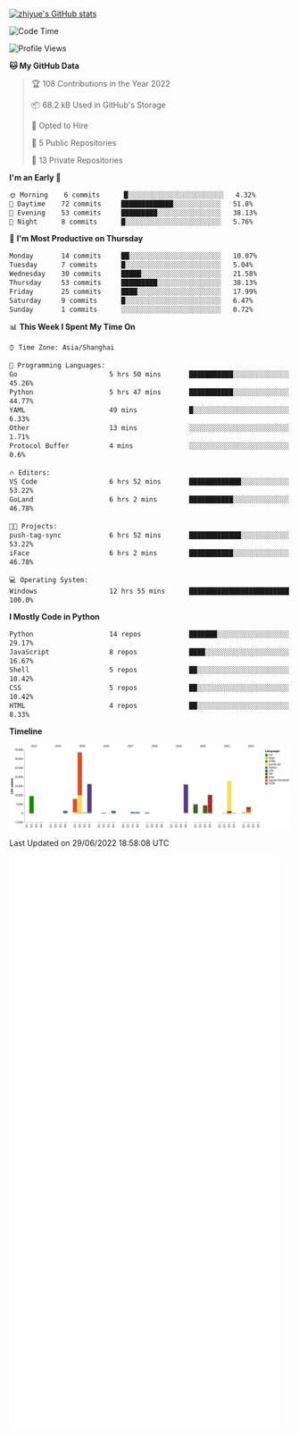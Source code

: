 
[![zhiyue's GitHub stats](https://github-readme-stats.vercel.app/api?username=zhiyue)](https://github.com/anuraghazra/github-readme-stats&&show_icons=true)

<!--START_SECTION:waka-->
![Code Time](http://img.shields.io/badge/Code%20Time-0%20secs-blue)

![Profile Views](http://img.shields.io/badge/Profile%20Views-3-blue)

**🐱 My GitHub Data** 

> 🏆 108 Contributions in the Year 2022
 > 
> 📦 68.2 kB Used in GitHub's Storage 
 > 
> 💼 Opted to Hire
 > 
> 📜 5 Public Repositories 
 > 
> 🔑 13 Private Repositories  
 > 
**I'm an Early 🐤** 

```text
🌞 Morning    6 commits      █░░░░░░░░░░░░░░░░░░░░░░░░   4.32% 
🌆 Daytime    72 commits     █████████████░░░░░░░░░░░░   51.8% 
🌃 Evening    53 commits     █████████░░░░░░░░░░░░░░░░   38.13% 
🌙 Night      8 commits      █░░░░░░░░░░░░░░░░░░░░░░░░   5.76%

```
📅 **I'm Most Productive on Thursday** 

```text
Monday       14 commits     ██░░░░░░░░░░░░░░░░░░░░░░░   10.07% 
Tuesday      7 commits      █░░░░░░░░░░░░░░░░░░░░░░░░   5.04% 
Wednesday    30 commits     █████░░░░░░░░░░░░░░░░░░░░   21.58% 
Thursday     53 commits     █████████░░░░░░░░░░░░░░░░   38.13% 
Friday       25 commits     ████░░░░░░░░░░░░░░░░░░░░░   17.99% 
Saturday     9 commits      █░░░░░░░░░░░░░░░░░░░░░░░░   6.47% 
Sunday       1 commits      ░░░░░░░░░░░░░░░░░░░░░░░░░   0.72%

```


📊 **This Week I Spent My Time On** 

```text
⌚︎ Time Zone: Asia/Shanghai

💬 Programming Languages: 
Go                       5 hrs 50 mins       ███████████░░░░░░░░░░░░░░   45.26% 
Python                   5 hrs 47 mins       ███████████░░░░░░░░░░░░░░   44.77% 
YAML                     49 mins             █░░░░░░░░░░░░░░░░░░░░░░░░   6.33% 
Other                    13 mins             ░░░░░░░░░░░░░░░░░░░░░░░░░   1.71% 
Protocol Buffer          4 mins              ░░░░░░░░░░░░░░░░░░░░░░░░░   0.6%

🔥 Editors: 
VS Code                  6 hrs 52 mins       █████████████░░░░░░░░░░░░   53.22% 
GoLand                   6 hrs 2 mins        ███████████░░░░░░░░░░░░░░   46.78%

🐱‍💻 Projects: 
push-tag-sync            6 hrs 52 mins       █████████████░░░░░░░░░░░░   53.22% 
iFace                    6 hrs 2 mins        ███████████░░░░░░░░░░░░░░   46.78%

💻 Operating System: 
Windows                  12 hrs 55 mins      █████████████████████████   100.0%

```

**I Mostly Code in Python** 

```text
Python                   14 repos            ███████░░░░░░░░░░░░░░░░░░   29.17% 
JavaScript               8 repos             ████░░░░░░░░░░░░░░░░░░░░░   16.67% 
Shell                    5 repos             ██░░░░░░░░░░░░░░░░░░░░░░░   10.42% 
CSS                      5 repos             ██░░░░░░░░░░░░░░░░░░░░░░░   10.42% 
HTML                     4 repos             ██░░░░░░░░░░░░░░░░░░░░░░░   8.33%

```


**Timeline**

![Chart not found](https://raw.githubusercontent.com/zhiyue/zhiyue/main/charts/bar_graph.png) 


 Last Updated on 29/06/2022 18:58:08 UTC
<!--END_SECTION:waka-->

<!-- [![Top Langs](https://github-readme-stats.vercel.app/api/top-langs/?username=zhiyue)](https://github.com/anuraghazra/github-readme-stats) -->

![](./github-metrics.svg)

